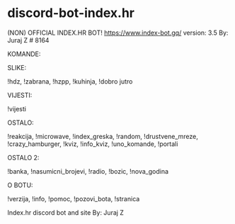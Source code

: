 # discord-bot-index.hr
(NON) OFFICIAL INDEX.HR BOT! https://www.index-bot.gq/ version: 3.5 By: Juraj Z # 8164


KOMANDE:

SLIKE:

!hdz, !zabrana, !hzpp, !kuhinja, !dobro jutro

VIJESTI:

!vijesti

OSTALO:

!reakcija, !microwave, !index_greska, !random, !drustvene_mreze, !crazy_hamburger, !kviz, !info_kviz, !uno_komande, !portali

OSTALO 2:

!banka, !nasumicni_brojevi, !radio, !bozic, !nova_godina

O BOTU:

!verzija, !info, !pomoc, !pozovi_bota, !stranica

Index.hr discord bot and site By: Juraj Z
